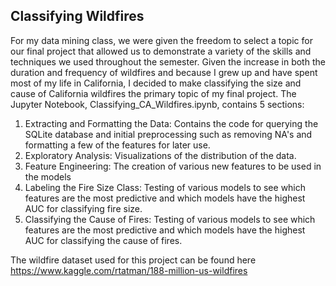 ## Classifying Wildfires
For my data mining class, we were given the freedom to select a topic for our final project that allowed us to demonstrate a variety of the skills and techniques we used throughout the semester.
Given the increase in both the duration and frequency of wildfires and because I grew up and have spent most of my life in California, I decided to make classifying the size and cause of California wildfires the primary topic of my final project.
The Jupyter Notebook, Classifying_CA_Wildfires.ipynb, contains 5 sections:
  1. Extracting and Formatting the Data: Contains the code for querying the SQLite database and initial preprocessing such as removing  NA's and formatting a few of the features for later use.
  2. Exploratory Analysis: Visualizations of the distribution of the data.
  3. Feature Engineering: The creation of various new features to be used in the models
  4. Labeling the Fire Size Class: Testing of various models to see which features are the most predictive and which models have the highest AUC for classifying fire size.
  5. Classifying the Cause of Fires: Testing of various models to see which features are the most predictive and which models have the highest AUC for classifying the cause of fires.
  
The wildfire dataset used for this project can be found here https://www.kaggle.com/rtatman/188-million-us-wildfires
